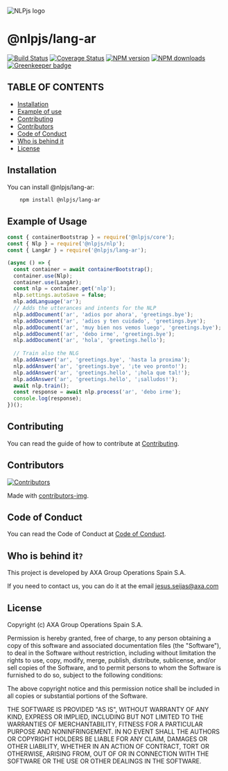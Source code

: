 ![NLPjs logo](../../screenshots/nlplogo.gif)

# @nlpjs/lang-ar

[![Build Status](https://travis-ci.com/axa-group/nlp.js.svg?branch=master)](https://travis-ci.com/axa-group/nlp.js)
[![Coverage Status](https://coveralls.io/repos/github/axa-group/nlp.js/badge.svg?branch=master)](https://coveralls.io/github/axa-group/nlp.js?branch=master)
[![NPM version](https://img.shields.io/npm/v/node-nlp.svg?style=flat)](https://www.npmjs.com/package/node-nlp)
[![NPM downloads](https://img.shields.io/npm/dm/node-nlp.svg?style=flat)](https://www.npmjs.com/package/node-nlp) [![Greenkeeper badge](https://badges.greenkeeper.io/axa-group/nlp.js.svg)](https://greenkeeper.io/)

## TABLE OF CONTENTS

<!--ts-->

- [Installation](#installation)
- [Example of use](#example-of-use)
- [Contributing](#contributing)
- [Contributors](#contributors)
- [Code of Conduct](#code-of-conduct)
- [Who is behind it](#who-is-behind-it)
- [License](#license.md)
  <!--te-->

## Installation

You can install @nlpjs/lang-ar:

```bash
    npm install @nlpjs/lang-ar
```

## Example of Usage

```javascript
const { containerBootstrap } = require('@nlpjs/core');
const { Nlp } = require('@nlpjs/nlp');
const { LangAr } = require('@nlpjs/lang-ar');

(async () => {
  const container = await containerBootstrap();
  container.use(Nlp);
  container.use(LangAr);
  const nlp = container.get('nlp');
  nlp.settings.autoSave = false;
  nlp.addLanguage('ar');
  // Adds the utterances and intents for the NLP
  nlp.addDocument('ar', 'adios por ahora', 'greetings.bye');
  nlp.addDocument('ar', 'adios y ten cuidado', 'greetings.bye');
  nlp.addDocument('ar', 'muy bien nos vemos luego', 'greetings.bye');
  nlp.addDocument('ar', 'debo irme', 'greetings.bye');
  nlp.addDocument('ar', 'hola', 'greetings.hello');
  
  // Train also the NLG
  nlp.addAnswer('ar', 'greetings.bye', 'hasta la proxima');
  nlp.addAnswer('ar', 'greetings.bye', '¡te veo pronto!');
  nlp.addAnswer('ar', 'greetings.hello', '¡hola que tal!');
  nlp.addAnswer('ar', 'greetings.hello', '¡salludos!');
  await nlp.train();
  const response = await nlp.process('ar', 'debo irme');
  console.log(response);
})();
```

## Contributing

You can read the guide of how to contribute at [Contributing](../../CONTRIBUTING.md).

## Contributors

[![Contributors](https://contributors-img.firebaseapp.com/image?repo=axa-group/nlp.js)](https://github.com/axa-group/nlp.js/graphs/contributors)

Made with [contributors-img](https://contributors-img.firebaseapp.com).

## Code of Conduct

You can read the Code of Conduct at [Code of Conduct](../../CODE_OF_CONDUCT.md).

## Who is behind it`?`

This project is developed by AXA Group Operations Spain S.A.

If you need to contact us, you can do it at the email jesus.seijas@axa.com

## License

Copyright (c) AXA Group Operations Spain S.A.

Permission is hereby granted, free of charge, to any person obtaining
a copy of this software and associated documentation files (the
"Software"), to deal in the Software without restriction, including
without limitation the rights to use, copy, modify, merge, publish,
distribute, sublicense, and/or sell copies of the Software, and to
permit persons to whom the Software is furnished to do so, subject to
the following conditions:

The above copyright notice and this permission notice shall be
included in all copies or substantial portions of the Software.

THE SOFTWARE IS PROVIDED "AS IS", WITHOUT WARRANTY OF ANY KIND,
EXPRESS OR IMPLIED, INCLUDING BUT NOT LIMITED TO THE WARRANTIES OF
MERCHANTABILITY, FITNESS FOR A PARTICULAR PURPOSE AND
NONINFRINGEMENT. IN NO EVENT SHALL THE AUTHORS OR COPYRIGHT HOLDERS BE
LIABLE FOR ANY CLAIM, DAMAGES OR OTHER LIABILITY, WHETHER IN AN ACTION
OF CONTRACT, TORT OR OTHERWISE, ARISING FROM, OUT OF OR IN CONNECTION
WITH THE SOFTWARE OR THE USE OR OTHER DEALINGS IN THE SOFTWARE.
